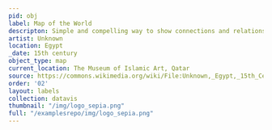 ```yaml
---
pid: obj
label: Map of the World
descripton: Simple and compelling way to show connections and relationships within a community of individuals.
artist: Unknown
location: Egypt
_date: 15th century
object_type: map
current_location: The Museum of Islamic Art, Qatar
source: https://commons.wikimedia.org/wiki/File:Unknown,_Egypt,_15th_Century_-_Map_of_World_-_Google_Art_Project.jpg
order: '02'
layout: labels
collection: datavis
thumbnail: "/img/logo_sepia.png"
full: "/examplesrepo/img/logo_sepia.png"
---
```


